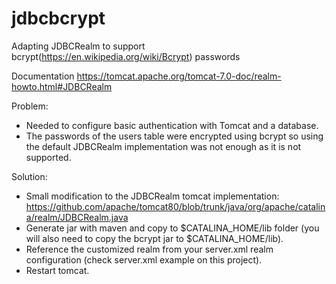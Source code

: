 # jdbcbcrypt
Adapting JDBCRealm to support bcrypt(https://en.wikipedia.org/wiki/Bcrypt) passwords

Documentation
https://tomcat.apache.org/tomcat-7.0-doc/realm-howto.html#JDBCRealm

Problem:

- Needed to configure basic authentication with Tomcat and a database. 
- The passwords of the users table were encrypted using bcrypt so using the default JDBCRealm implementation was not enough as it is not supported.

Solution:
- Small modification to the JDBCRealm tomcat implementation: https://github.com/apache/tomcat80/blob/trunk/java/org/apache/catalina/realm/JDBCRealm.java
- Generate jar with maven and copy to $CATALINA_HOME/lib folder (you will also need to copy the bcrypt jar to $CATALINA_HOME/lib). 
- Reference the customized realm from your server.xml realm configuration (check server.xml example on this project).
- Restart tomcat.
